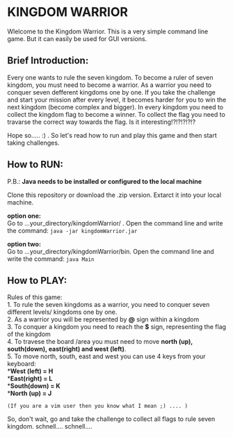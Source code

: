 # **KINGDOM WARRIOR**
Wlelcome to the Kingdom Warrior. This is a very simple command line game. But it can easily be used for GUI versions.

## **Brief Introduction:**

Every one wants to rule the seven kingdom. To become a ruler of seven kingdom, you must need to become a warrior. As a warrior you need to conquer seven defferent kingdoms one by one. If you take the challenge and start your mission after every level, it becomes harder for you to win the next kingdom (become complex and bigger). In every kingdom you need to collect the kingdom flag to become a winner. To collect the flag you need to travarse the correct way towards the flag. Is it interesting!?!?!?!?!?  

Hope so..... :) . So let's read how to run and play this game and then start taking challenges.  


## **How to RUN:**

P.B.: __Java needs to be installed or configured to the local machine__  

Clone this repository or download the .zip version. Extarct it into your local machine.

**option one:**  
Go to ...your_directory/kingdomWarrior/ . Open the command line and write the command: `java -jar kingdomWarrior.jar`  

**option two:**  
Go to ...your_directory/kingdomWarrior/bin. Open the command line and write the command: `java Main`  



## **How to PLAY:**
Rules of this game:  
	1. To rule the seven kingdoms as a warrior, you need to conquer seven different levels/ kingdoms one by one.  
	2. As a warrior you will be represented by **@** sign within a kingdom  
	3. To conquer a kingdom you need to reach the **$** sign, representing the flag of the kingdom  
	4. To travese the board /area you must need to move __north (up), south(down), east(right) and west (left)__.  
	5. To move north, south, east and west you can use 4 keys from your keyboard:  
		*__West (left) = H__    
		*__East(right) = L__  
		*__South(down) = K__  
		*__North (up) = J__  
		
	(If you are a vim user then you know what I mean ;) .... )  

So, don't wait, go and take the challenge to collect all flags to rule seven kingdom. schnell.... schnell....  
